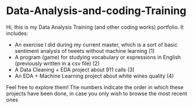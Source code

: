 # Data-Analysis-and-coding-Training
Hi, this is my Data Analysis Training (and other coding works) portfolio. 
It includes:
- An exercise I did during my current master, which is a sort of basic sentiment analysis of tweets without machine learning (1)
- A program (game) for studying vocabulary or expressions in English (previously written in a csv file) (2)
- A Data Cleaning + EDA project about 911 calls (3)
- An EDA + Machine Learning project about white wines quality (4)

Feel free to explore them! The numbers indicate the order in which these projects have been done, in case you only wish to browse the most recent ones
